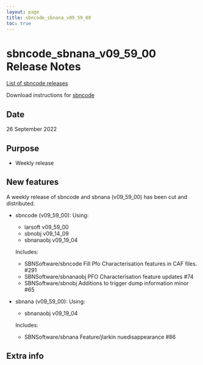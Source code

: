 ```yaml
---
layout: page
title: sbncode_sbnana_v09_59_00
toc: true
---
```


sbncode_sbnana_v09_59_00 Release Notes
=======================================================================================

[List of sbncode releases](https://sbnsoftware.github.io/AnalysisInfrastructure/ReleaseManagement/Releases/List_of_SBN_code_releases)

Download instructions for [sbncode]()

Date
---------------------------------------------------
26 September 2022

Purpose
---------------------------------------------------
* Weekly release

New features
---------------------------------------------------
A weekly release of sbncode and sbnana (v09_59_00)  has been cut and distributed.

* sbncode (v09_59_00):
  Using:
  * larsoft             v09_59_00
  * sbnobj              v09_14_09
  * sbnanaobj           v09_19_04

  Includes:
  * SBNSoftware/sbncode Fill Pfo Characterisation features in CAF files. #291 
  * SBNSoftware/sbnanaobj PFO Characterisation feature updates #74 
  * SBNSoftware/sbnobj Additions to trigger dump information minor #65


* sbnana (v09_59_00):
  Using:
  * sbnanaobj           v09_19_04

  Includes:
  * SBNSoftware/sbnana Feature/jlarkin nuedisappearance #86




Extra info
---------------------------------------------------
